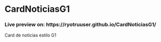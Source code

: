 # CardNoticiasG1
<h3>Live preview on: https://ryotruuser.github.io/CardNoticiasG1/</h3>
 Card de noticias estilo G1
